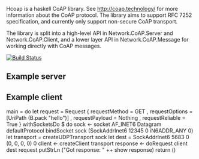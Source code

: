 Hcoap is a haskell CoAP library. See http://coap.technology/ for more information about the CoAP
protocol. The library aims to support RFC 7252 specification, and currently only support non-secure
CoAP transport.

The library is split into a high-level API in Network.CoAP.Server and Network.CoAP.Client, and a lower layer API in Network.CoAP.Message for working directly with CoAP messages.

[![Build Status](https://travis-ci.org/lulf/hcoap.svg?branch=master)](https://travis-ci.org/lulf/hcoap)

## Example server

## Example client
main = do
  let request = Request { requestMethod = GET
                        , requestOptions = [UriPath (B.pack "hello")]
                        , requestPayload = Nothing
                        , requestReliable = True }
  withSocketsDo $ do
    sock <- socket AF_INET6 Datagram defaultProtocol
    bindSocket sock (SockAddrInet6 12345 0 iN6ADDR_ANY 0)
    let transport = createUDPTransport sock
    let dest = SockAddrInet6 5683 0 (0, 0, 0, 0) 0
    client <- createClient transport
    response <- doRequest client dest request
    putStrLn ("Got response: " ++ show response)
    return ()
